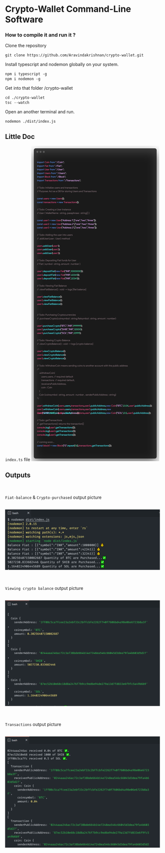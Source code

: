 # Crypto-Wallet Command-Line Software

### How to compile it and run it ?

Clone the repository 
```
git clone https://github.com/Aravindakrishnan/crypto-wallet.git
```

Install typescript and nodemon globally on your system.
```
npm i typescript -g
npm i nodemon -g
```

Get into that folder /crypto-wallet
```
cd ./crypto-wallet
tsc --watch
```

Open an another terminal and run.
```
nodemon ./dist/index.js
```

## Little Doc

`index.ts` file 
![index-doc](https://github.com/Aravindakrishnan/crypto-wallet/blob/main/images/index-doc.png)

## Outputs

<br/><br/>
`Fiat-balance` & `Crypto-purchased` output picture
<br/><br/>

![fiat-balance-picture](https://github.com/Aravindakrishnan/crypto-wallet/blob/main/images/output1.png)

<br/><br/>
`Viewing crypto balance` output picture
<br/><br/>

![crypto-balance-picture](https://github.com/Aravindakrishnan/crypto-wallet/blob/main/images/output2.png)

<br/><br/>
`Transactions` output picture
<br/><br/>

![transaction-picture](https://github.com/Aravindakrishnan/crypto-wallet/blob/main/images/output3.PNG)
